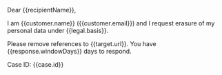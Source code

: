 Dear {{recipientName}},

I am {{customer.name}} ({{customer.email}}) and I request erasure of my personal data under {{legal.basis}}.

Please remove references to {{target.url}}. You have {{response.windowDays}} days to respond.

Case ID: {{case.id}}

